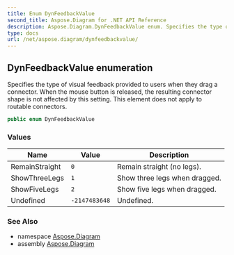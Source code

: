 ```yaml
---
title: Enum DynFeedbackValue
second_title: Aspose.Diagram for .NET API Reference
description: Aspose.Diagram.DynFeedbackValue enum. Specifies the type of visual feedback provided to users when they drag a connector. When the mouse button is released the resulting connector shape is not affected by this setting. This element does not apply to routable connectors
type: docs
url: /net/aspose.diagram/dynfeedbackvalue/
---
```

## DynFeedbackValue enumeration

Specifies the type of visual feedback provided to users when they drag a connector. When the mouse button is released, the resulting connector shape is not affected by this setting. This element does not apply to routable connectors.

```csharp
public enum DynFeedbackValue
```

### Values

| Name | Value | Description |
| --- | --- | --- |
| RemainStraight | `0` | Remain straight (no legs). |
| ShowThreeLegs | `1` | Show three legs when dragged. |
| ShowFiveLegs | `2` | Show five legs when dragged. |
| Undefined | `-2147483648` | Undefined. |

### See Also

* namespace [Aspose.Diagram](../../aspose.diagram/)
* assembly [Aspose.Diagram](../../)


